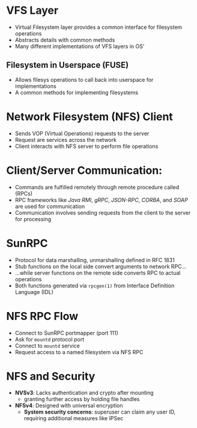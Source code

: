 # VFS Layer
- Virtual Filesystem layer provides a common interface for filesystem operations
- Abstracts details with common methods
- Many different implementations of VFS layers in OS'

## Filesystem in Userspace (FUSE)
- Allows filesys operations to call back into userspace for implementations
- A common methods for implementing filesystems

# Network Filesystem (NFS) Client
- Sends VOP (Virtual Operations) requests to the server
- Request are services across the network
- Client interacts with NFS server to perform file operations

# Client/Server Communication:
- Commands are fulfilled remotely through remote procedure called (RPCs)
- RPC frameworks like *Java RMI*, *gRPC*, *JSON-RPC*, *CORBA*, and *SOAP* are used for communication
- Communication involves sending requests from the client to the server for processing

# SunRPC
- Protocol for data marshalling, unmarshalling defined in RFC 1831
- Stub functions on the local side convert arguments to network RPC...
- ...while server functions on the remote side converts RPC to actual operations
- Both functions generated via `rpcgen(1)` from Interface Definition Language (IDL)

# NFS RPC Flow
- Connect to SunRPC portmapper (port 111)
- Ask for `mountd` protocol port
- Connect to `mountd` service
- Request access to a named filesystem via NFS RPC

# NFS and Security
- **NVSv3**: Lacks authentication and crypto after mounting
	- granting further access by holding file handles
- **NFSv4**: Designed with universal encryption
	- **System security concerns**: superuser can claim any user ID, requiring additional measures like IPSec